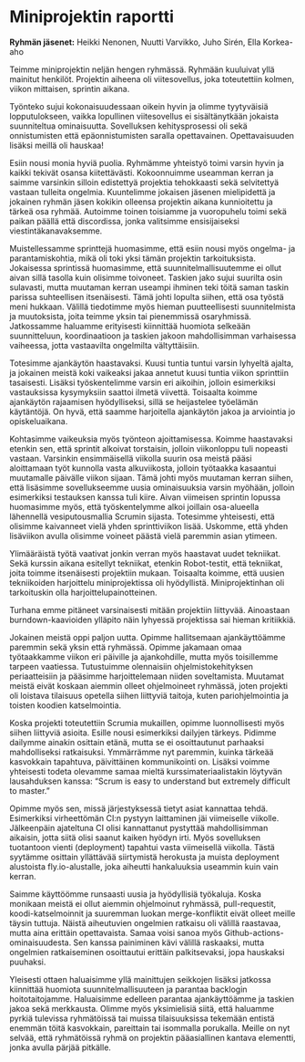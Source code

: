# Miniprojektin raportti

**Ryhmän jäsenet:**
Heikki Nenonen,
Nuutti Varvikko,
Juho Sirén,
Ella Korkea-aho


Teimme miniprojektin neljän hengen ryhmässä. Ryhmään kuuluivat yllä mainitut henkilöt. Projektin aiheena oli viitesovellus, joka toteutettiin kolmen, viikon mittaisen, sprintin aikana.

Työnteko sujui kokonaisuudessaan oikein hyvin ja olimme tyytyväisiä lopputulokseen, vaikka lopullinen viitesovellus ei sisältänytkään jokaista suunniteltua ominaisuutta. Sovelluksen kehitysprosessi oli sekä onnistumisten että epäonnistumisten saralla opettavainen. Opettavaisuuden lisäksi meillä oli hauskaa!

Esiin nousi monia hyviä puolia. Ryhmämme yhteistyö toimi varsin hyvin ja kaikki tekivät osansa kiitettävästi. Kokoonnuimme useamman kerran ja saimme varsinkin silloin edistettyä projektia tehokkaasti sekä selvitettyä vastaan tulleita ongelmia. Kuuntelimme jokaisen jäsenen mielipidettä ja jokainen ryhmän jäsen kokikin olleensa projektin aikana kunnioitettu ja tärkeä osa ryhmää. Autoimme toinen toisiamme ja vuoropuhelu toimi sekä paikan päällä että discordissa, jonka valitsimme ensisijaiseksi viestintäkanavaksemme.

Muistellessamme sprinttejä huomasimme, että esiin nousi myös ongelma- ja parantamiskohtia, mikä oli toki yksi tämän projektin tarkoituksista. Jokaisessa sprintissä huomasimme, että suunnitelmallisuutemme ei ollut aivan sillä tasolla kuin olisimme toivoneet. Taskien jako sujui suurilta osin sulavasti, mutta muutaman kerran useampi ihminen teki töitä saman taskin parissa suhteellisen itsenäisesti. Tämä johti lopulta siihen, että osa työstä meni hukkaan. Välillä tiedotimme myös hieman puutteellisesti suunnitelmista ja muutoksista, joita teimme yksin tai pienemmissä osaryhmissä. Jatkossamme haluamme erityisesti kiinnittää huomiota selkeään suunnitteluun, koordinaatioon ja taskien jakoon mahdollisimman varhaisessa vaiheessa, jotta vastaavilta ongelmilta vältyttäisiin.

Totesimme ajankäytön haastavaksi. Kuusi tuntia tuntui varsin lyhyeltä ajalta, ja jokainen meistä koki vaikeaksi jakaa annetut kuusi tuntia viikon sprinttiin tasaisesti. Lisäksi työskentelimme varsin eri aikoihin, jolloin esimerkiksi vastauksissa kysymyksiin saattoi ilmetä viivettä. Toisaalta koimme ajankäytön rajaamisen hyödylliseksi, sillä se heijastelee työelämän käytäntöjä. On hyvä, että saamme harjoitella ajankäytön jakoa ja arviointia jo opiskeluaikana.

Kohtasimme vaikeuksia myös työnteon ajoittamisessa. Koimme haastavaksi etenkin sen, että sprintit alkoivat torstaisin, jolloin viikonloppu tuli nopeasti vastaan. Varsinkin ensimmäisellä viikolla suurin osa meistä pääsi aloittamaan työt kunnolla vasta alkuviikosta, jolloin työtaakka kasaantui muutamalle päivälle viikon sijaan. Tämä johti myös muutaman kerran siihen, että lisäsimme sovellukseemme uusia ominaisuuksia varsin myöhään, jolloin esimerkiksi testauksen kanssa tuli kiire. Aivan viimeisen sprintin lopussa huomasimme myös, että työskentelymme alkoi joillain osa-alueella lähennellä vesiputousmallia Scrumin sijasta. Totesimme yhteisesti, että olisimme kaivanneet vielä yhden sprinttiviikon lisää. Uskomme, että yhden lisäviikon avulla olisimme voineet päästä vielä paremmin asian ytimeen.

Ylimääräistä työtä vaativat jonkin verran myös haastavat uudet tekniikat. Sekä kurssin aikana esitellyt tekniikat, etenkin Robot-testit, että tekniikat, joita toimme itsenäisesti projektiin mukaan. Toisaalta koimme, että uusien tekniikoiden harjoittelu miniprojektissa oli hyödyllistä. Miniprojektinhan oli tarkoituskin olla harjoittelupainotteinen.

Turhana emme pitäneet varsinaisesti mitään projektiin liittyvää. Ainoastaan burndown-kaavioiden ylläpito näin lyhyessä projektissa sai hieman kritiikkiä.

Jokainen meistä oppi paljon uutta. Opimme hallitsemaan ajankäyttöämme paremmin sekä yksin että ryhmässä. Opimme jakamaan omaa työtaakkamme viikon eri päiville ja ajankohdille, mutta myös toisillemme tarpeen vaatiessa. Tutustuimme olennaisiin ohjelmistokehityksen periaatteisiin ja pääsimme harjoittelemaan niiden soveltamista. Muutamat meistä eivät koskaan aiemmin olleet ohjelmoineet ryhmässä, joten projekti oli loistava tilaisuus opetella siihen liittyviä taitoja, kuten pariohjelmointia ja toisten koodien katselmointia.

Koska projekti toteutettiin Scrumia mukaillen, opimme luonnollisesti myös siihen liittyviä asioita. Esille nousi esimerkiksi dailyjen tärkeys. Pidimme dailymme ainakin osittain etänä, mutta se ei osoittautunut parhaaksi mahdolliseksi ratkaisuksi. Ymmärrämme nyt paremmin, kuinka tärkeää kasvokkain tapahtuva, päivittäinen kommunikointi on. Lisäksi voimme yhteisesti todeta olevamme samaa mieltä kurssimateriaalistakin löytyvän lausahduksen kanssa: “Scrum is easy to understand but extremely difficult to master.”

Opimme myös sen, missä järjestyksessä tietyt asiat kannattaa tehdä. Esimerkiksi virheettömän CI:n pystyyn laittaminen jäi viimeiselle viikolle. Jälkeenpäin ajateltuna CI olisi kannattanut pystyttää mahdollisimman aikaisin, jotta siitä olisi saanut kaiken hyödyn irti. Myös sovelluksen tuotantoon vienti (deployment) tapahtui vasta viimeisellä viikolla. Tästä syytämme osittain yllättävää siirtymistä herokusta ja muista deployment alustoista fly.io-alustalle, joka aiheutti hankaluuksia useammin kuin vain kerran.

Saimme käyttöömme runsaasti uusia ja hyödyllisiä työkaluja. Koska monikaan meistä ei ollut aiemmin ohjelmoinut ryhmässä, pull-requestit, koodi-katselmoinnit ja suuremman luokan merge-konfliktit eivät olleet meille täysin tuttuja. Näistä aiheutuvien ongelmien ratkaisu oli välillä raastavaa, mutta aina erittäin opettavaista. Samaa voisi sanoa myös Github-actions-ominaisuudesta. Sen kanssa painiminen kävi välillä raskaaksi, mutta ongelmien ratkaiseminen osoittautui erittäin palkitsevaksi, jopa hauskaksi puuhaksi.

Yleisesti ottaen haluaisimme yllä mainittujen seikkojen lisäksi jatkossa kiinnittää huomiota suunnitelmallisuuteen ja parantaa backlogin hoitotaitojamme. Haluaisimme edelleen parantaa ajankäyttöämme ja taskien jakoa sekä merkkausta. Olimme myös yksimielisiä siitä, että haluamme pyrkiä tulevissa ryhmätöissä tai muissa tilaisuuksissa tekemään entistä enemmän töitä kasvokkain, pareittain tai isommalla porukalla. Meille on nyt selvää, että ryhmätöissä ryhmä on projektin pääasiallinen kantava elementti, jonka avulla pärjää pitkälle. 
